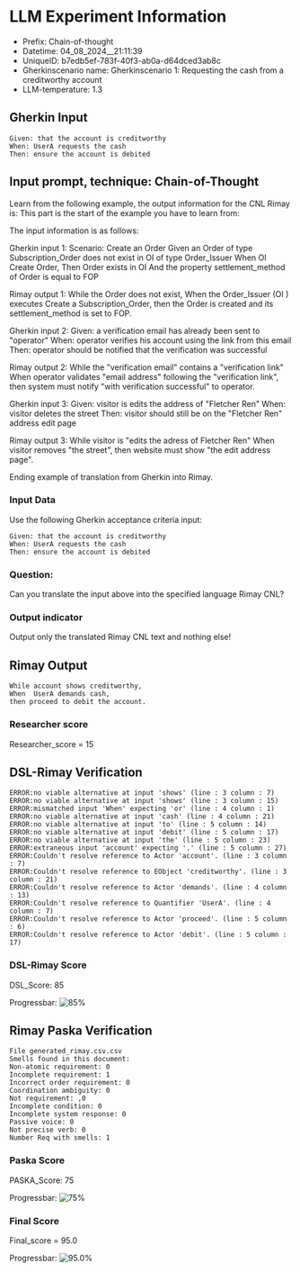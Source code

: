 

# LLM Experiment Information
* Prefix:   Chain-of-thought
* Datetime: 04_08_2024__21:11:39
* UniqueID: b7edb5ef-783f-40f3-ab0a-d64dced3ab8c
* Gherkinscenario name: Gherkinscenario 1: Requesting the cash from a creditworthy account
* LLM-temperature: 1.3

        

## Gherkin Input
```
Given: that the account is creditworthy
When: UserA requests the cash
Then: ensure the account is debited
```
    



## Input prompt, technique: Chain-of-Thought


Learn from the following example, the output information for the CNL Rimay is: 
This part is the start of the example you have to learn from:

The input information is as follows: 

Gherkin input 1:
Scenario: Create an Order
Given an Order of type Subscription_Order does not exist in OI of type Order_Issuer 
When OI Create Order, 
Then Order exists in OI 
And the property settlement_method of Order is equal to FOP


Rimay output 1:
While the Order does not exist, 
When the Order_Issuer (OI ) executes Create a Subscription_Order, 
then the Order is created and its settlement_method is set to FOP.


Gherkin input 2:
Given: a verification email has already been sent to "operator"
When: operator verifies his account using the link from this email
Then: operator should be notified that the verification was successful

Rimay output 2:
While the "verification email" contains a "verification link" 
When operator validates "email address" following the "verification link", 
then system must notify "with verification successful" to operator.  
 

Gherkin input 3: 
Given: visitor is edits the address of "Fletcher Ren"
When: visitor deletes the street
Then: visitor should still be on the "Fletcher Ren" address edit page


Rimay output 3:
While visitor is "edits the adress of Fletcher Ren" 
When visitor removes "the street", 
then website must show "the edit address page".


Ending example of translation from Gherkin into Rimay.


        

### Input Data
Use the following Gherkin acceptance criteria input: 
```
Given: that the account is creditworthy
When: UserA requests the cash
Then: ensure the account is debited
```

### Question:
Can you translate the input above into the specified language Rimay CNL?

### Output indicator
Output only the translated Rimay CNL text and nothing else!


## Rimay Output
```
While account shows creditworthy,
When  UserA demands cash,
then proceed to debit the account.
``` 
            

### Researcher score
Researcher_score = 15




## DSL-Rimay Verification
```
ERROR:no viable alternative at input 'shows' (line : 3 column : 7)
ERROR:no viable alternative at input 'shows' (line : 3 column : 15)
ERROR:mismatched input 'When' expecting 'or' (line : 4 column : 1)
ERROR:no viable alternative at input 'cash' (line : 4 column : 21)
ERROR:no viable alternative at input 'to' (line : 5 column : 14)
ERROR:no viable alternative at input 'debit' (line : 5 column : 17)
ERROR:no viable alternative at input 'the' (line : 5 column : 23)
ERROR:extraneous input 'account' expecting '.' (line : 5 column : 27)
ERROR:Couldn't resolve reference to Actor 'account'. (line : 3 column : 7)
ERROR:Couldn't resolve reference to EObject 'creditworthy'. (line : 3 column : 21)
ERROR:Couldn't resolve reference to Actor 'demands'. (line : 4 column : 13)
ERROR:Couldn't resolve reference to Quantifier 'UserA'. (line : 4 column : 7)
ERROR:Couldn't resolve reference to Actor 'proceed'. (line : 5 column : 6)
ERROR:Couldn't resolve reference to Actor 'debit'. (line : 5 column : 17)

```
### DSL-Rimay Score
DSL_Score: 85

Progressbar: ![85%](https://progress-bar.dev/85)

            


## Rimay Paska Verification
```
File generated_rimay.csv.csv
Smells found in this document: 
Non-atomic requirement: 0
Incomplete requirement: 1
Incorrect order requirement: 0
Coordination ambiguity: 0
Not requirement: ,0
Incomplete condition: 0
Incomplete system response: 0
Passive voice: 0
Not precise verb: 0
Number Req with smells: 1

```
### Paska Score
PASKA_Score: 75

Progressbar: ![75%](https://progress-bar.dev/75)

            

### Final Score
Final_score = 95.0

Progressbar: ![95.0%](https://progress-bar.dev/95.0)

